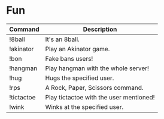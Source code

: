 # Fun

| Command    | Description                             |
|------------|-----------------------------------------|
| !8ball     | It's an 8ball.                          |
| !akinator  | Play an Akinator game.                  |
| !bon       | Fake bans users!                        |
| !hangman   | Play hangman with the whole server!     |
| !hug       | Hugs the specified user.                |
| !rps       | A Rock, Paper, Scissors command.        |
| !tictactoe | Play tictactoe with the user mentioned! |
| !wink      | Winks at the specified user.            |
